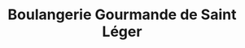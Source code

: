 ---
title: "Boulangerie Gourmande de Saint Léger"
url: /draguignan/boulangerie-gourmande-de-saint-leger/
shop: boulangerie
---